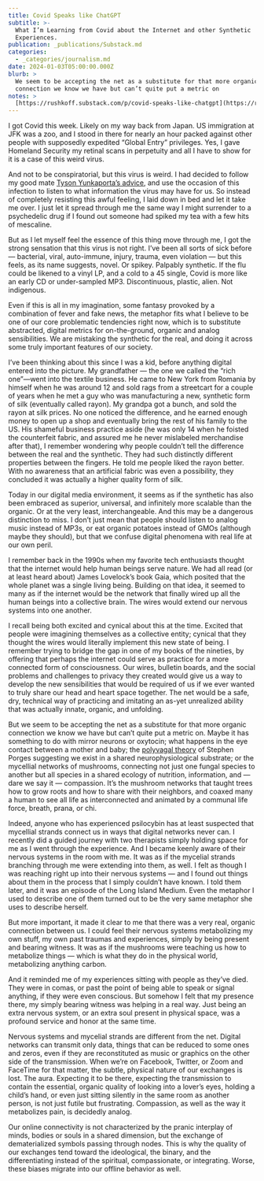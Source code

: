 ```yaml
---
title: Covid Speaks like ChatGPT
subtitle: >-
  What I’m Learning from Covid about the Internet and other Synthetic
  Experiences.
publication: _publications/Substack.md
categories:
  - _categories/journalism.md
date: 2024-01-03T05:00:00.000Z
blurb: >
  We seem to be accepting the net as a substitute for that more organic
  connection we know we have but can’t quite put a metric on
notes: >
  [https://rushkoff.substack.com/p/covid-speaks-like-chatgpt](https://rushkoff.substack.com/p/covid-speaks-like-chatgpt)
---
```


I got Covid this week. Likely on my way back from Japan. US immigration at JFK was a zoo, and I stood in there for nearly an hour packed against other people with supposedly expedited “Global Entry” privileges. Yes, I gave Homeland Security my retinal scans in perpetuity and all I have to show for it is a case of this weird virus. 

And not to be conspiratorial, but this virus is weird. I had decided to follow my good mate [Tyson Yunkaporta’s advice](https://podcasters.spotify.com/pod/show/tyson-yunkaporta/episodes/Indigenous-Covid-Narratives-e1drp77), and use the occasion of this infection to listen to what information the virus may have for us. So instead of completely resisting this awful feeling, I laid down in bed and let it take me over. I just let it spread through me the same way I might surrender to a psychedelic drug if I found out someone had spiked my tea with a few hits of mescaline. 

But as I let myself feel the essence of this thing move through me, I got the strong sensation that this virus is not right. I’ve been all sorts of sick before — bacterial, viral, auto-immune, injury, trauma, even violation — but this feels, as its name suggests, novel. Or spikey. Palpably synthetic. If the flu could be likened to a vinyl LP, and a cold to a 45 single, Covid is more like an early CD or under-sampled MP3. Discontinuous, plastic, alien. Not indigenous. 

Even if this is all in my imagination, some fantasy provoked by a combination of fever and fake news, the metaphor fits what I believe to be one of our core problematic tendencies right now, which is to substitute abstracted, digital metrics for on-the-ground, organic and analog sensibilities. We are mistaking the synthetic for the real, and doing it across some truly important features of our society. 

I’ve been thinking about this since I was a kid, before anything digital entered into the picture. My grandfather — the one we called the “rich one”—went into the textile business. He came to New York from Romania by himself when he was around 12 and sold rags from a streetcart for a couple of years when he met a guy who was manufacturing a new, synthetic form of silk (eventually called rayon). My grandpa got a bunch, and sold the rayon at silk prices. No one noticed the difference, and he earned enough money to open up a shop and eventually bring the rest of his family to the US. His shameful business practice aside (he was only 14 when he foisted the counterfeit fabric, and assured me he never mislabeled merchandise after that), I remember wondering why people couldn’t tell the difference between the real and the synthetic. They had such distinctly different properties between the fingers. He told me people liked the rayon better. With no awareness that an artificial fabric was even a possibility, they concluded it was actually a higher quality form of silk. 

Today in our digital media environment, it seems as if the synthetic has also been embraced as superior, universal, and infinitely more scalable than the organic. Or at the very least, interchangeable. And this may be a dangerous distinction to miss. I don’t just mean that people should listen to analog music instead of MP3s, or eat organic potatoes instead of GMOs (although maybe they should), but that we confuse digital phenomena with real life at our own peril. 

I remember back in the 1990s when my favorite tech enthusiasts thought that the internet would help human beings serve nature. We had all read (or at least heard about) James Lovelock’s book Gaia, which posited that the whole planet was a single living being. Building on that idea, it seemed to many as if the internet would be the network that finally wired up all the human beings into a collective brain. The wires would extend our nervous systems into one another. 

I recall being both excited and cynical about this at the time. Excited that people were imagining themselves as a collective entity; cynical that they thought the wires would literally implement this new state of being. I remember trying to bridge the gap in one of my books of the nineties, by offering that perhaps the internet could serve as practice for a more connected form of consciousness. Our wires, bulletin boards, and the social problems and challenges to privacy they created would give us a way to develop the new sensibilities that would be required of us if we ever wanted to truly share our head and heart space together. The net would be a safe, dry, technical way of practicing and imitating an as-yet unrealized ability that was actually innate, organic, and unfolding.

But we seem to be accepting the net as a substitute for that more organic connection we know we have but can’t quite put a metric on. Maybe it has something to do with mirror neurons or oxytocin; what happens in the eye contact between a mother and baby; the [polyvagal theory](https://www.sciencedirect.com/science/article/pii/S2666497621000436) of Stephen Porges suggesting we exist in a shared neurophysiological substrate; or the mycellial networks of mushrooms, connecting not just one fungal species to another but all species in a shared ecology of nutrition, information, and — dare we say it — compassion. It’s the mushroom networks that taught trees how to grow roots and how to share with their neighbors, and coaxed many a human to see all life as interconnected and animated by a communal life force, breath, prana, or chi. 

Indeed, anyone who has experienced psilocybin has at least suspected that mycellial strands connect us in ways that digital networks never can. I recently did a guided journey with two therapists simply holding space for me as I went through the experience. And I became keenly aware of their nervous systems in the room with me. It was as if the mycelial strands branching through me were extending into them, as well. I felt as though I was reaching right up into their nervous systems — and I found out things about them in the process that I simply couldn’t have known. I told them later, and it was an episode of the Long Island Medium. Even the metaphor I used to describe one of them turned out to be the very same metaphor she uses to describe herself. 

But more important, it made it clear to me that there was a very real, organic connection between us. I could feel their nervous systems metabolizing my own stuff, my own past traumas and experiences, simply by being present and bearing witness. It was as if the mushrooms were teaching us how to metabolize things — which is what they do in the physical world, metabolizing anything carbon. 

And it reminded me of my experiences sitting with people as they’ve died. They were in comas, or past the point of being able to speak or signal anything, if they were even conscious. But somehow I felt that my presence there, my simply bearing witness was helping in a real way. Just being an extra nervous system, or an extra soul present in physical space, was a profound service and honor at the same time. 

Nervous systems and mycelial strands are different from the net. Digital networks can transmit only data, things that can be reduced to some ones and zeros, even if they are reconstituted as music or graphics on the other side of the transmission. When we’re on Facebook, Twitter, or Zoom and FaceTime for that matter, the subtle, physical nature of our exchanges is lost. The aura. Expecting it to be there, expecting the transmission to contain the essential, organic quality of looking into a lover’s eyes, holding a child’s hand, or even just sitting silently in the same room as another person, is not just futile but frustrating. Compassion, as well as the way it metabolizes pain, is decidedly analog.

Our online connectivity is not characterized by the pranic interplay of minds, bodies or souls in a shared dimension, but the exchange of dematerialized symbols passing through nodes. This is why the quality of our exchanges tend toward the ideological, the binary, and the differentiating instead of the spiritual, compassionate, or integrating. Worse, these biases migrate into our offline behavior as well.
